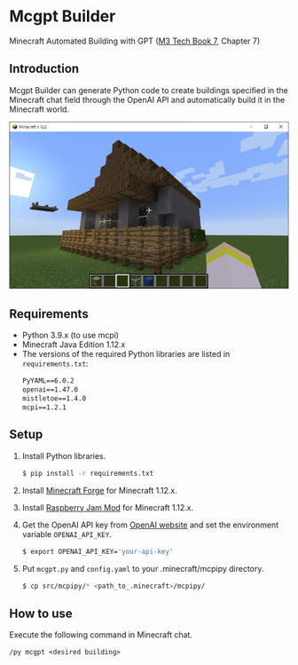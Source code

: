 # Mcgpt Builder
Minecraft Automated Building with GPT ([M3 Tech Book 7](https://techbookfest.org/product/g2gqKCQ96newVVkru0YgAm?productVariantID=rVnrwrVH1qJWm0qxss1Vpd), Chapter 7)

## Introduction

Mcgpt Builder can generate Python code to create buildings specified in the Minecraft chat field through the OpenAI API and automatically build it in the Minecraft world.

![sample building](images/little_house_mc.png)

## Requirements

- Python 3.9.x (to use mcpi)
- Minecraft Java Edition 1.12.x
- The versions of the required Python libraries are listed in `requirements.txt`:
    ```
    PyYAML==6.0.2
    openai==1.47.0
    mistletoe==1.4.0
    mcpi==1.2.1
    ```

## Setup

1. Install Python libraries.
    ```bash
    $ pip install -r requirements.txt
    ```
2. Install [Minecraft Forge](https://files.minecraftforge.net/net/minecraftforge/forge/index_1.12.2.html) for Minecraft 1.12.x.

3. Install [Raspberry Jam Mod](https://github.com/arpruss/raspberryjammod) for Minecraft 1.12.x.

4. Get the OpenAI API key from [OpenAI website](https://beta.openai.com/signup/) and set the environment variable `OPENAI_API_KEY`.
    ```bash
    $ export OPENAI_API_KEY='your-api-key'
    ```

5. Put `mcgpt.py` and `config.yaml` to your .minecraft/mcpipy directory.
    ```bash
    $ cp src/mcpipy/* <path_to_.minecraft>/mcpipy/
    ```

## How to use

Execute the following command in Minecraft chat.
```
/py mcgpt <desired building>
```
